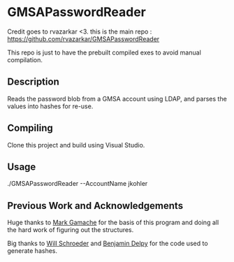 # GMSAPasswordReader
Credit goes to rvazarkar <3. this is the main repo : https://github.com/rvazarkar/GMSAPasswordReader

This repo is just to have the prebuilt compiled exes to avoid manual compilation.


## Description

Reads the password blob from a GMSA account using LDAP, and parses the values into hashes for re-use.

## Compiling
Clone this project and build using Visual Studio.

## Usage
./GMSAPasswordReader --AccountName jkohler

## Previous Work and Acknowledgements
Huge thanks to [Mark Gamache](https://github.com/markgamache) for the basis of this program and doing all the hard work of figuring out the structures.

Big thanks to [Will Schroeder](https://twitter.com/harmj0y?lang=en) and [Benjamin Delpy](https://twitter.com/gentilkiwi) for the code used to generate hashes.
